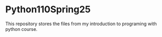 # Python110Spring25
This repository stores the files from my introduction to programing with python course.
